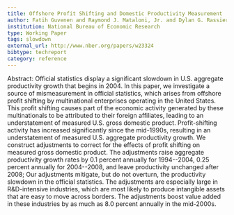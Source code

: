 ```yaml
---
title: Offshore Profit Shifting and Domestic Productivity Measurement
author: Fatih Guvenen and Raymond J. Mataloni, Jr. and Dylan G. Rassier and Kim J. Ruhl
institution: National Bureau of Economic Research
type: Working Paper
tags: slowdown
external_url: http://www.nber.org/papers/w23324
bibtype: techreport
category: reference
---
```

Abstract: Official statistics display a significant slowdown in U.S. aggregate productivity growth that begins in 2004. In this paper, we investigate a source of mismeasurement in official statistics, which arises from offshore profit shifting by multinational enterprises operating in the United States. This profit shifting causes part of the economic activity generated by these multinationals to be attributed to their foreign affiliates, leading to an understatement of measured U.S. gross domestic product. Profit-shifting activity has increased significantly since the mid-1990s, resulting in an understatement of measured U.S. aggregate productivity growth. We construct adjustments to correct for the effects of profit shifting on measured gross domestic product. The adjustments raise aggregate productivity growth rates by 0.1 percent annually for 1994--2004, 0.25 percent annually for 2004--2008, and leave productivity unchanged after 2008; Our adjustments mitigate, but do not overturn, the productivity slowdown in the official statistics. The adjustments are especially large in R&amp;D-intensive industries, which are most likely to produce intangible assets that are easy to move across borders. The adjustments boost value added in these industries by as much as 8.0 percent annually in the mid-2000s.
